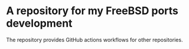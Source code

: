 # A repository for my FreeBSD ports development

The repository provides GitHub actions workflows for other repositories.
